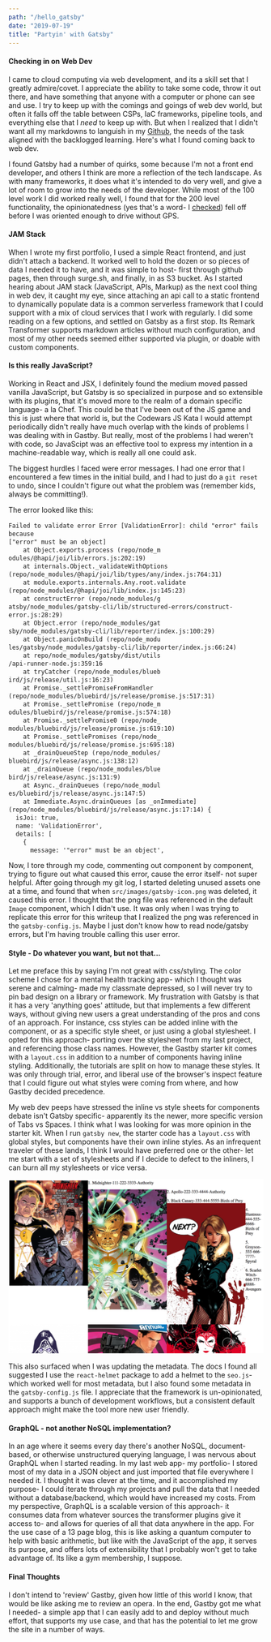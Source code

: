 ```yaml
---
path: "/hello_gatsby"
date: "2019-07-19"
title: "Partyin' with Gatsby"
---
```

#### Checking in on Web Dev

I came to cloud computing via web development, and its a skill set that I greatly admire/covet. I appreciate the ability to take some code, throw it out there, and have something that anyone with a computer or phone can see and use. I try to keep up with the comings and goings of web dev world, but often it falls off the table between CSPs, IaC frameworks, pipeline tools, and everything else that I _need_ to keep up with.  But when I realized that I didn't want all my markdowns to languish in my [Github](github.com/justwes2), the needs of the task aligned with the backlogged learning. Here's what I found coming back to web dev.

<!-- functional thesis -->
I found Gatsby had a number of quirks, some because I'm not a front end developer, and others I think are more a reflection of the tech landscape. As with many frameworks, it does what it's intended to do very well, and give a lot of room to grow into the needs of the developer. While most of the 100 level work I did worked really well, I found that for the 200 level functionality, the opinionatedness (yes that's a word- I [checked](https://www.merriam-webster.com/dictionary/opinionated)) fell off before I was oriented enough to drive without GPS. 

#### JAM Stack

When I wrote my first portfolio, I used a simple React frontend, and just didn't attach a backend. It worked well to hold the dozen or so pieces of data I needed it to have, and it was simple to host- first through github pages, then through surge.sh, and finally, in as S3 bucket. As I started hearing about JAM stack (JavaScript, APIs, Markup) as the next cool thing in web dev, it caught my eye, since attaching an api call to a static frontend to dynamically populate data is a common serverless framework that I could support with a mix of cloud services that I work with regularly. I did some reading on a few options, and settled on Gatsby as a first stop. Its Remark Transformer supports markdown articles without much configuration, and most of my other needs seemed either supported via plugin, or doable with custom components. 

#### Is this really JavaScript?

Working in React and JSX, I definitely found the medium moved passed vanilla JavaScript, but Gatsby is so specialized in purpose and so extensible with its plugins, that it's moved more to the realm of a domain specific language- a la Chef. This could be that I've been out of the JS game and this is just where that world is, but the Codewars JS Kata I would attempt periodically didn't really have much overlap with the kinds of problems I was dealing with in Gastby. But really, most of the problems I had weren't with code, so JavaScipt was an effective tool to express my intention in a machine-readable way, which is really all one could ask. 

The biggest hurdles I faced were error messages. I had one error that I encountered a few times in the initial build, and I had to just do a `git reset` to undo, since I couldn't figure out what the problem was (remember kids, always be committing!).

The error looked like this:
```
Failed to validate error Error [ValidationError]: child "error" fails because
["error" must be an object]
    at Object.exports.process (repo/node_m
odules/@hapi/joi/lib/errors.js:202:19)
    at internals.Object._validateWithOptions (repo/node_modules/@hapi/joi/lib/types/any/index.js:764:31)
    at module.exports.internals.Any.root.validate (repo/node_modules/@hapi/joi/lib/index.js:145:23)
    at constructError (repo/node_modules/g
atsby/node_modules/gatsby-cli/lib/structured-errors/construct-error.js:28:29)
    at Object.error (repo/node_modules/gat
sby/node_modules/gatsby-cli/lib/reporter/index.js:100:29)
    at Object.panicOnBuild (repo/node_modu
les/gatsby/node_modules/gatsby-cli/lib/reporter/index.js:66:24)
    at repo/node_modules/gatsby/dist/utils
/api-runner-node.js:359:16
    at tryCatcher (repo/node_modules/blueb
ird/js/release/util.js:16:23)
    at Promise._settlePromiseFromHandler (repo/node_modules/bluebird/js/release/promise.js:517:31)
    at Promise._settlePromise (repo/node_m
odules/bluebird/js/release/promise.js:574:18)
    at Promise._settlePromise0 (repo/node_
modules/bluebird/js/release/promise.js:619:10)
    at Promise._settlePromises (repo/node_
modules/bluebird/js/release/promise.js:695:18)
    at _drainQueueStep (repo/node_modules/
bluebird/js/release/async.js:138:12)
    at _drainQueue (repo/node_modules/blue
bird/js/release/async.js:131:9)
    at Async._drainQueues (repo/node_modul
es/bluebird/js/release/async.js:147:5)
    at Immediate.Async.drainQueues [as _onImmediate] (repo/node_modules/bluebird/js/release/async.js:17:14) {
  isJoi: true,
  name: 'ValidationError',
  details: [
    {
      message: '"error" must be an object',
```
Now, I tore through my code, commenting out component by component, trying to figure out what caused this error, cause the error itself- not super helpful. After going through my git log, I started deleting unused assets one at a time, and found that when `src/images/gatsby-icon.png` was deleted, it caused this error. I thought that the png file was referenced in the default `Image` component, which I didn't use. It was only when I was trying to replicate this error for this writeup that I realized the png was referenced in the `gatsby-config.js`. Maybe I just don't know how to read node/gatsby errors, but I'm having trouble calling this user error. 

#### Style - Do whatever you want, but not that...

Let me preface this by saying I'm not great with css/styling. The color scheme I chose for a mental health tracking app- which I thought was serene and calming- made my classmate depressed, so I will never try to pin bad design on a library or framework. 
My frustration with Gatsby is that it has a very 'anything goes' attitude, but that implements a few different ways, without giving new users a great understanding of the pros and cons of an approach. For instance, css styles can be added inline with the component, or as a specific style sheet, or just using a global stylesheet. I opted for this approach- porting over the stylesheet from my last project, and referencing those class names. However, the Gastby starter kit comes with a `layout.css` in addition to a number of components having inline styling. Additionally, the tutorials are split on how to manage these styles. It was only through trial, error, and liberal use of the browser's inspect feature that I could figure out what styles were coming from where, and how Gastby decided precedence. 

My web dev peeps have stressed the inline vs style sheets for components debate isn't Gatsby specific- apparently its the newer, more specific version of Tabs vs Spaces. I think what I was looking for was more opinion in the starter kit. When I run `gatsby new`, the starter code has a `layout.css` with global styles, but components have their own inline styles. As an infrequent traveler of these lands, I think I would have preferred one or the other- let me start with a set of stylesheets and if I decide to defect to the inliners, I can burn all my stylesheets or vice versa. 

![alt text](../images/gatsby_my_css.png "Poorly formatted image")

This also surfaced when I was updating the metadata. The docs I found all suggested I use the `react-helmet` package to add a helmet to the `seo.js`- which worked well for most metadata, but I also found some metadata in the `gatsby-config.js` file. I appreciate that the framework is un-opinionated, and supports a bunch of development workflows, but a consistent default approach might make the tool more new user friendly. 

#### GraphQL - not another NoSQL implementation?

In an age where it seems every day there's another NoSQL, document-based, or otherwise unstructured querying language, I was nervous about GraphQL when I started reading. In my last web app- my portfolio- I stored most of my data in a JSON object and just imported that file everywhere I needed it. I thought it was clever at the time, and it accomplished my purpose- I could iterate through my projects and pull the data that I needed without a database/backend, which would have increased my costs. From my perspective, GraphQL is a scalable version of this approach- it consumes data from whatever sources the transformer plugins give it access to- and allows for queries of all that data anywhere in the app. For the use case of a 13 page blog, this is like asking a quantum computer to help with basic arithmetic, but like with the JavaScript of the app, it serves its purpose, and offers lots of extensibility that I probably won't get to take advantage of. Its like a gym membership, I suppose. 

#### Final Thoughts

I don't intend to 'review' Gastby, given how little of this world I know, that would be like asking me to review an opera. In the end, Gastby got me what I needed- a simple app that I can easily add to and deploy without much effort, that supports my use case, and that has the potential to let me grow the site in a number of ways. 
